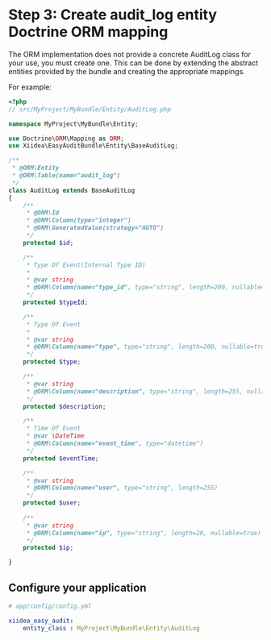 Step 3:  Create audit_log entity Doctrine ORM mapping
======================================================
The ORM implementation does not provide a concrete AuditLog class for your use,
you must create one. This can be done by extending the abstract entities
provided by the bundle and creating the appropriate mappings.

For example:

``` php
<?php
// src/MyProject/MyBundle/Entity/AuditLog.php

namespace MyProject\MyBundle\Entity;

use Doctrine\ORM\Mapping as ORM;
use Xiidea\EasyAuditBundle\Entity\BaseAuditLog;

/**
 * @ORM\Entity
 * @ORM\Table(name="audit_log")
 */
class AuditLog extends BaseAuditLog
{
    /**
     * @ORM\Id
     * @ORM\Column(type="integer")
     * @ORM\GeneratedValue(strategy="AUTO")
     */
    protected $id;

    /**
     * Type Of Event(Internal Type ID)
     *
     * @var string
     * @ORM\Column(name="type_id", type="string", length=200, nullable=false)
     */
    protected $typeId;

    /**
     * Type Of Event
     *
     * @var string
     * @ORM\Column(name="type", type="string", length=200, nullable=true)
     */
    protected $type;

    /**
     * @var string
     * @ORM\Column(name="description", type="string", length=255, nullable=true)
     */
    protected $description;

    /**
     * Time Of Event
     * @var \DateTime
     * @ORM\Column(name="event_time", type="datetime")
     */
    protected $eventTime;

    /**
     * @var string
     * @ORM\Column(name="user", type="string", length=255)
     */
    protected $user;
    
    /**
     * @var string
     * @ORM\Column(name="ip", type="string", length=20, nullable=true)
     */
    protected $ip;    

}
```

## Configure your application

``` yaml
# app/config/config.yml

xiidea_easy_audit:
    entity_class : MyProject\MyBundle\Entity\AuditLog

```
